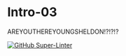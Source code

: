 # Intro-03
AREYOUTHEREYOUNGSHELDON!?!?!?


[![GitHub Super-Linter](https://github.com/YoungSheldonFromTheSmallBangTheory/Intro-03/workflows/Lint%20Code%20Base/badge.svg)](https://github.com/marketplace/actions/super-linter)